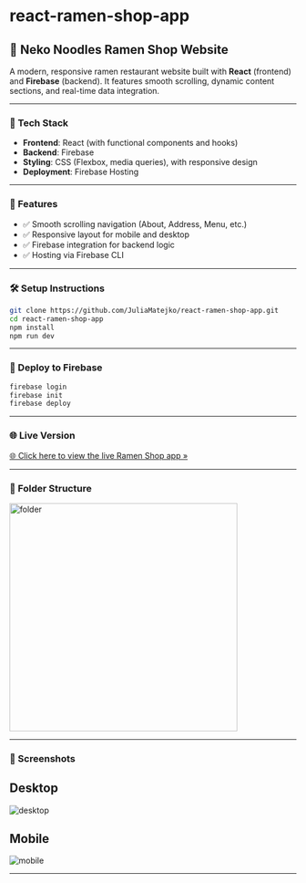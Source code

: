 # react-ramen-shop-app

## 🍜 Neko Noodles Ramen Shop Website

A modern, responsive ramen restaurant website built with **React** (frontend) and **Firebase** (backend).
It features smooth scrolling, dynamic content sections, and real-time data integration.

---

### 🔧 Tech Stack

* **Frontend**: React (with functional components and hooks)
* **Backend**: Firebase
* **Styling**: CSS (Flexbox, media queries), with responsive design
* **Deployment**: Firebase Hosting

---

### 🚀 Features

* ✅ Smooth scrolling navigation (About, Address, Menu, etc.)
* ✅ Responsive layout for mobile and desktop
* ✅ Firebase integration for backend logic
* ✅ Hosting via Firebase CLI

---

### 🛠 Setup Instructions

```bash
git clone https://github.com/JuliaMatejko/react-ramen-shop-app.git
cd react-ramen-shop-app
npm install
npm run dev
```

---

### 📡 Deploy to Firebase

```bash
firebase login
firebase init
firebase deploy
```

---

### 🌐 Live Version

[🌐 Click here to view the live Ramen Shop app »](https://food-app-21t7.web.app/)

---

### 📂 Folder Structure

<img width="400" alt="folder" src="https://github.com/user-attachments/assets/a676a860-5558-4bb1-98bc-56e3aa9aceb6" />

---

### 📸 Screenshots

Desktop
---
<img alt="desktop" src="https://github.com/user-attachments/assets/255f0dca-91dd-4852-b2db-de5666c0556c" />

Mobile
---
<img alt="mobile" src="https://github.com/user-attachments/assets/4d3103b2-d2b3-45b9-82f2-2eb98e930059" />

---

